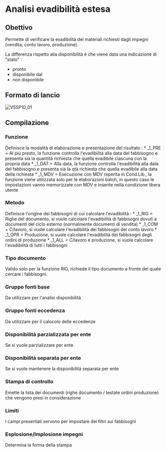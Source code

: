 # Analisi evadibilità estesa
## Obettivo
Permette di verificare la evadibilità dei materiali richiesti dagli impegni (vendita, conto lavoro, produzione).

La differenza rispetto alla disponibilità è che viene data una indicazione di "stato" : 

- pronto
- disponibile dal
- non disponibile


## Formato di lancio
![V5SP10_01](https://doc.smeup.com/immagini/MBDOC_OGG-P_V5SP10/V5SP10_01.png)
## Compilazione
### Funzione
Definisce la modalità di elaborazione e presentazione del risultato : 
 \* _1_PRE = Al più presto, la funzione controlla l'evadibilità alla data del fabbisogno e presenta sia la quantità richiesta che quella evadibile ciascuna con la propria data
 \* _1_DAT = Alla data, la funzione controlla l'evadibilità alla data del fabbisogno e presenta sia la qtà richiesta che quella evadibile alla data della richiesta
 \* _1_MDV = Esecuzione con MDV reperita in Cond.Lib., la funzione viene utilizzata solo per le elaborazioni batch, in questo caso le impostazioni vanno memorizzate con MDV e inserite nella condizione libera utente

### Metodo
Definisce l'origine dei fabbisogni di cui calcolare l'evadibilità : 
 \* _1_RIG = Righe del documento, si vuole calcolare l'evadibilità di fabbisogni dovuti a documenti del ciclo esterno (normalmente documenti di vendita)
 \* _1_COM = C/lavoro, si vuole calcolare l'evadibilità dei fabbisogni del conto lavoro
 \* _1_OPR = Produzione,  si vuole calcolare l'evadibilità dei fabbisogni degli ordini di produzione
 \* _1_ALL = C/lavoro e produzione,  si vuole calcolare l'evadibilità di tutti i fabbisogni
### Tipo documento
Valido solo per la funzione RIG, richiede il tipo documento a fronte del quale cercare i fabbisogni.
### Gruppo fonti base
Da utilizzare per l'analisi disponibilità
### Gruppo fonti eccedenza
Da utilizzare per il calocolo delle eccedenze
### Disponibilità parzializzata per ente
Se si vuole parzializzare per ente
### Disponibilità separata per ente
Se si vuole mantenere la disponibilità separata per ente
### Stampa di controllo
Emette la lista dei documenti (righe documento / testate ordini produzione) che vengono presi in considerazione
### Limiti
I campi presentati servono per impostare dei filtri sui fabbisogni
### Esplosione/Implosione impegni
Determina la forma della stampa
